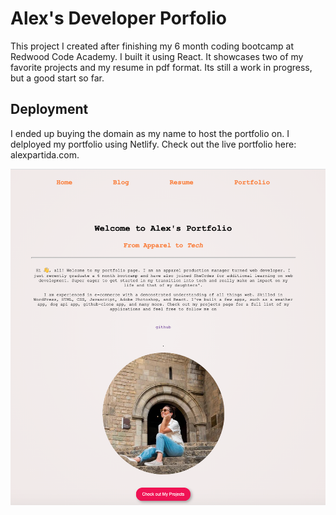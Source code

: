 # Alex's Developer Porfolio

This project I created after finishing my 6 month coding bootcamp at Redwood Code Academy. I built it using React. It showcases two of my favorite projects and my resume in pdf format. Its still a work in progress, but a good start so far.

## Deployment

I ended up buying the domain as my name to host the portfolio on. I delployed my portfolio using Netlify. Check out the live portfolio here: alexpartida.com.

![alex's portfolio](https://github.com/alpartida/alex-portfolio/blob/master/src/assets/alex-portfolio.png)
